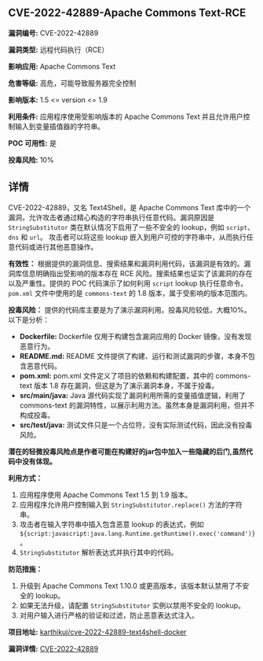 ## CVE-2022-42889-Apache Commons Text-RCE

**漏洞编号:** CVE-2022-42889

**漏洞类型:** 远程代码执行（RCE）

**影响应用:** Apache Commons Text

**危害等级:** 高危，可能导致服务器完全控制

**影响版本:** 1.5 <= version <= 1.9

**利用条件:** 应用程序使用受影响版本的 Apache Commons Text 并且允许用户控制输入到变量插值器的字符串。

**POC 可用性:** 是

**投毒风险:** 10%

## 详情

CVE-2022-42889，又名 Text4Shell，是 Apache Commons Text 库中的一个漏洞，允许攻击者通过精心构造的字符串执行任意代码。漏洞原因是 `StringSubstitutor` 类在默认情况下启用了一些不安全的 lookup，例如 `script`、`dns` 和 `url`。 攻击者可以将这些 lookup 嵌入到用户可控的字符串中，从而执行任意代码或进行其他恶意操作。 

**有效性：**
根据提供的漏洞信息、搜索结果和漏洞利用代码，该漏洞是有效的。漏洞库信息明确指出受影响的版本存在 RCE 风险。搜索结果也证实了该漏洞的存在以及严重性。提供的 POC 代码演示了如何利用 `script` lookup 执行任意命令。`pom.xml` 文件中使用的是 `commons-text` 的 1.8 版本，属于受影响的版本范围内。

**投毒风险：**
提供的代码库主要是为了演示漏洞利用。投毒风险较低，大概10%。以下是分析：
  *   **Dockerfile:** Dockerfile 仅用于构建包含漏洞应用的 Docker 镜像，没有发现恶意行为。
  *   **README.md:** README 文件提供了构建、运行和测试漏洞的步骤，本身不包含恶意代码。
  *   **pom.xml:** pom.xml 文件定义了项目的依赖和构建配置，其中的 commons-text 版本 1.8 存在漏洞，但这是为了演示漏洞本身，不属于投毒。
  *   **src/main/java:** Java 源代码实现了漏洞利用所需的变量插值逻辑，利用了 commons-text 的漏洞特性，以展示利用方法。虽然本身是漏洞利用，但并不构成投毒。
  *   **src/test/java:**  测试文件只是一个占位符，没有实际测试代码，因此没有投毒风险。

**潜在的轻微投毒风险点是作者可能在构建好的jar包中加入一些隐藏的后门,虽然代码中没有体现。**

**利用方式：**
1.  应用程序使用 Apache Commons Text 1.5 到 1.9 版本。
2.  应用程序允许用户控制输入到 `StringSubstitutor.replace()` 方法的字符串。
3.  攻击者在输入字符串中插入包含恶意 lookup 的表达式，例如 `${script:javascript:java.lang.Runtime.getRuntime().exec('command')}`。
4.  `StringSubstitutor` 解析表达式并执行其中的代码。

**防范措施：**
1.  升级到 Apache Commons Text 1.10.0 或更高版本，该版本默认禁用了不安全的 lookup。
2.  如果无法升级，请配置 `StringSubstitutor` 实例以禁用不安全的 lookup。
3.  对用户输入进行严格的验证和过滤，防止恶意表达式注入。

**项目地址:** [karthikuj/cve-2022-42889-text4shell-docker](https://github.com/karthikuj/cve-2022-42889-text4shell-docker)

**漏洞详情:** [CVE-2022-42889](https://nvd.nist.gov/vuln/detail/CVE-2022-42889)